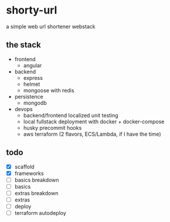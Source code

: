 # shorty-url

a simple web url shortener webstack

## the stack

- frontend
    - angular
- backend
    - express
    - helmet
    - mongoose with redis
- persistence
    - mongodb
- devops
    - backend/frontend localized unit testing
    - local fullstack deployment with docker + docker-compose
    - husky precommit hooks
    - aws terraform (2 flavors, ECS/Lambda, if I have the time)


## todo

- [x] scaffold
- [x] frameworks
- [ ] basics breakdown
- [ ] basics
- [ ] extras breakdown
- [ ] extras
- [ ] deploy
- [ ] terraform autodeploy